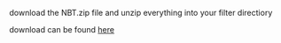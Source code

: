 download the NBT.zip file and unzip everything into your filter directiory

download can be found [here](https://github.com/gentlegiantJGC/MCEdit-Filters/raw/master/Bedrock%20Edition%20Filters/NBT%20Editor%20Filter%20(Texelelf)/NBT.zip)
